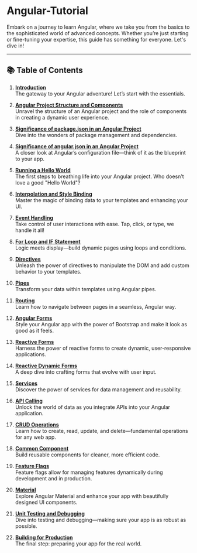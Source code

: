# Angular-Tutorial

Embark on a journey to learn Angular, where we take you from the basics to the sophisticated world of advanced concepts. Whether you’re just starting or fine-tuning your expertise, this guide has something for everyone. Let's dive in!

---

## 📚 **Table of Contents**

1. [**Introduction**](01.%20Introduction.md)  
   The gateway to your Angular adventure! Let’s start with the essentials.

2. [**Angular Project Structure and Components**](02.%20Angular%20Project%20Structure%20and%20Components.md)  
   Unravel the structure of an Angular project and the role of components in creating a dynamic user experience.

3. [**Significance of package.json in an Angular Project**](03.%20Significance%20of%20package.json%20in%20an%20Angular%20Project.md)  
   Dive into the wonders of package management and dependencies.

4. [**Significance of angular.json in an Angular Project**](04.%20Significance%20of%20angular.json%20in%20an%20Angular%20Project.md)  
   A closer look at Angular’s configuration file—think of it as the blueprint to your app.

5. [**Running a Hello World**](05.%20Running%20a%20Hello%20World.md)  
   The first steps to breathing life into your Angular project. Who doesn’t love a good "Hello World"?

6. [**Interpolation and Style Binding**](06.%20Interpolation%20and%20Style%20Binding.md)  
   Master the magic of binding data to your templates and enhancing your UI.

7. [**Event Handling**](07.%20Event%20Handling.md)  
   Take control of user interactions with ease. Tap, click, or type, we handle it all!

8. [**For Loop and IF Statement**](08.%20For%20loop%20and%20IF%20statement.md)  
   Logic meets display—build dynamic pages using loops and conditions.

9. [**Directives**](09.%20Directives.md)  
   Unleash the power of directives to manipulate the DOM and add custom behavior to your templates.

10. [**Pipes**](10.%20Pipes.md)  
    Transform your data within templates using Angular pipes.

11. [**Routing**](11.%20Routing.md)  
    Learn how to navigate between pages in a seamless, Angular way.

12. [**Angular Forms**](12.%20Angular%20Forms.md)  
    Style your Angular app with the power of Bootstrap and make it look as good as it feels.

13. [**Reactive Forms**](13.%20Reactive%20Forms.md)  
    Harness the power of reactive forms to create dynamic, user-responsive applications.

14. [**Reactive Dynamic Forms**](14.%20Reactive%20Dynamic%20Forms.md)  
    A deep dive into crafting forms that evolve with user input.

15. [**Services**](15.%20Services.md)  
    Discover the power of services for data management and reusability.

16. [**API Calling**](16.%20API%20Calling.md)  
    Unlock the world of data as you integrate APIs into your Angular application.

17. [**CRUD Operations**](17.%20CRUD.md)  
    Learn how to create, read, update, and delete—fundamental operations for any web app.

18. [**Common Component**](18.%20Common%20Component.md)  
    Build reusable components for cleaner, more efficient code.

19. [**Feature Flags**](19.%20Feature%20Flags.md)  
    Feature flags allow for managing features dynamically during development and in production.

20. [**Material**](20.%20Material.md)  
    Explore Angular Material and enhance your app with beautifully designed UI components.

21. [**Unit Testing and Debugging**](21.%20Unit%20Testing%20and%20Debugging.md)  
    Dive into testing and debugging—making sure your app is as robust as possible.

22. [**Building for Production**](22.%20Building%20for%20Production.md)  
    The final step: preparing your app for the real world.
